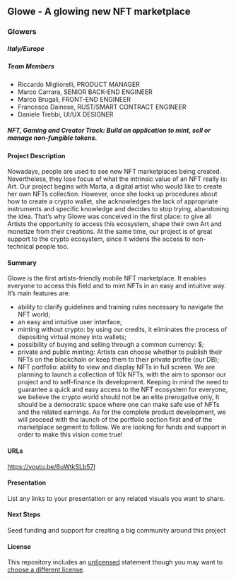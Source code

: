 

##  Glowe - A glowing new NFT marketplace
### Glowers

##### Italy/Europe

##### Team Members
- Riccardo Migliorelli, PRODUCT MANAGER
- Marco Carrara, SENIOR BACK-END ENGINEER
- Marco Brugali, FRONT-END ENGINEER
- Francesco Dainese, RUST/SMART CONTRACT ENGINEER
- Daniele Trebbi, UI/UX DESIGNER

##### NFT, Gaming and Creator Track: Build an application to mint, sell or manage non-fungible tokens.

#### Project Description
Nowadays, people are used to see new NFT marketplaces being created. 
Nevertheless, they lose focus of what the intrinsic value of an NFT really is: Art. 
Our project begins with Marta, a digital artist who would like to create her own NFTs collection. However, once she looks up procedures about how to create a crypto wallet, she acknowledges the lack of appropriate instruments and specific knowledge and decides to stop trying, abandoning the idea.
That’s why Glowe was conceived in the first place: to give all Artists the opportunity to access this ecosystem, shape their own Art and monetize from their creations. At the same time, our project is of great support to the crypto ecosystem, since it widens the access to non-technical people too.

#### Summary
Glowe is the first artists-friendly mobile NFT marketplace. 
It enables everyone to access this field and to mint NFTs in an easy and intuitive way. 
It’s main features are:
- ability to clarify guidelines and training rules necessary to navigate the NFT world;
- an easy and intuitive user interface;
- minting without crypto: by using our credits, it eliminates the process of depositing virtual money into wallets;
- possibility of buying and selling through a common currency: $;
- private and public minting: Artists can choose whether to publish their NFTs on the blockchain or keep them to their private profile (our DB);
- NFT portfolio: ability to view and display NFTs in full screen.
We are planning to launch a collection of 10k NFTs, with the aim to sponsor our project and to self-finance its development.
Keeping in mind the need to guarantee a quick and easy access to the NFT ecosystem for everyone, we believe the crypto world should not be an elite prerogative only, It should be a democratic space where one can make safe use of NFTs and the related earnings.
As for the complete product development, we will proceed with the launch of the portfolio section first and of the marketplace segment to follow. 
We are looking for funds and support in order to make this vision come true! 

#### URLs
https://youtu.be/6uWtkSLb57I

#### Presentation
List any links to your presentation or any related visuals you want to share.

#### Next Steps
Seed funding and support for creating a big community around this project

#### License
This repository includes an [unlicensed](http://unlicense.org/) statement though you may want to [choose a different license](https://choosealicense.com/).
